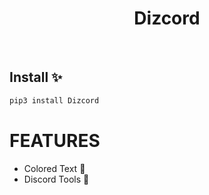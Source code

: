 <h1 align="center">Dizcord</h1>
<br>

## Install ✨

```sh
pip3 install Dizcord
```

# FEATURES 
  - Colored Text 🎉
  - Discord Tools 🎉
